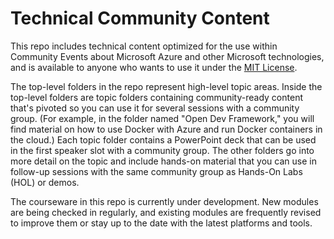# Technical Community Content

This repo includes technical content optimized for the use within Community Events about Microsoft Azure and other Microsoft technologies, and is available to anyone who wants to use it under the [MIT License](LICENSE.md).

The top-level folders in the repo represent high-level topic areas. Inside the top-level folders are topic folders containing community-ready content that's pivoted so you can use it for several sessions with a community group. (For example, in the folder named "Open Dev Framework," you will find material on how to use Docker with Azure and run Docker containers in the cloud.) Each topic folder contains a PowerPoint deck that can be used in the first speaker slot with a community group. The other folders go into more detail on the topic and include hands-on material that you can use in follow-up sessions with the same community group as Hands-On Labs (HOL) or demos.

The courseware in this repo is currently under development. New modules are being checked in regularly, and existing modules are frequently revised to improve them or stay up to the date with the latest platforms and tools.
